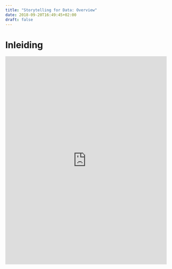```yaml
---
title: "Storytelling for Data: Overview"
date: 2018-09-20T16:49:45+02:00
draft: false
---
```


# Inleiding
<iframe src='https://cdn.knightlab.com/libs/timeline3/latest/embed/index.html?source=1YFgXSQ1j-93eDL0Qz8B4JfeHTAdbNu4LfP-qORqd9_k&font=Default&lang=en&initial_zoom=8&height=650' width='100%' height='650' webkitallowfullscreen mozallowfullscreen allowfullscreen frameborder='0'></iframe>
